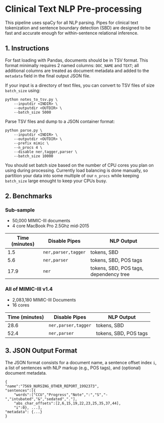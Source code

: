 # Clinical Text NLP Pre-processing
This pipeline uses spaCy for all NLP parsing. Pipes for clinical text
tokenization and sentence boundary detection (SBD) are designed to be fast and
accurate enough for within-sentence relational inference.

## 1. Instructions
For fast loading with Pandas, documents should be in TSV format. This format
minimally requires 2 named columns: `DOC_NAME` and `TEXT`; all additional columns are treated as document metadata and added to the `metadata` field in the final output JSON file.

If your input is a directory of text files, you can convert to TSV files
of size `batch_size` using:

	python notes_to_tsv.py \
		--inputdir <INDIR> \
		--outputdir <OUTDIR> \
		--batch_size 5000

Parse TSV files and dump to a JSON container format:

	python parse.py \
		--inputdir <INDIR> \
		--outputdir <OUTDIR> \
		--prefix mimic \
		--n_procs 4 \
		--disable ner,tagger,parser \
		--batch_size 10000
		
You should set batch size based on the number of CPU cores you plan on using during processing. Currently load balancing is done manually, so partition your data into some multiple of our `n_procs` while keeping `batch_size` large enought to keep your CPUs busy.

## 2. Benchmarks

### Sub-sample
- 50,000 MIMIC-III documents
- 4 core MacBook Pro 2.5Ghz mid-2015

| Time (minutes) | Disable Pipes | NLP Output |
|---------------|----------------|------------|
| 1.5 | `ner,parser,tagger` | tokens, SBD|
| 5.6 | `ner,parser` | tokens, SBD, POS tags|
| 17.9 | `ner` | tokens, SBD, POS tags, dependency tree |


### All of MIMIC-III v1.4
- 2,083,180 MIMIC-III Documents
- 16 cores

| Time (minutes) | Disable Pipes | NLP Output |
|---------------|----------------|------------|
| 28.6 | `ner,parser,tagger` | tokens, SBD|
| 52.4 | `ner,parser` | tokens, SBD, POS tags|



## 3. JSON Output Format
The JSON format consists for a document name, a sentence offset index `i`, a list of sentences with NLP markup (e.g., POS tags), and (optional) document metadata.

```
{
"name":"7569_NURSING_OTHER_REPORT_1992373",
"sentences":[{
	"words":["CCU","Progress","Note",":","S","-","intubated","&","sedated","."],
	"abs_char_offsets":[2,6,15,19,22,23,25,35,37,44],
	"i":0}, ...],
"metadata": {...}
}
```